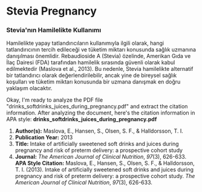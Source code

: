 # Stevia Pregnancy

### Stevia'nın Hamilelikte Kullanımı

Hamilelikte yapay tatlandırıcıların kullanımıyla ilgili olarak, hangi tatlandırıcının tercih edileceği ve tüketim miktarı konusunda sağlık uzmanına danışılması önemlidir. Rebaudioside A (Stevia) özelinde, Amerikan Gıda ve İlaç Dairesi (FDA) tarafından hamilelik sırasında güvenli olarak kabul edilmektedir (Maslova et al., 2013). Bu nedenle, Stevia hamilelikte alternatif bir tatlandırıcı olarak değerlendirilebilir, ancak yine de bireysel sağlık koşulları ve tüketim miktarı konusunda bir uzmana danışmak en doğru yaklaşım olacaktır.



<!-- CITATIONS_START -->
Okay, I'm ready to analyze the PDF file "drinks_softdrinks_juices_during_pregnancy.pdf" and extract the citation information.  After analyzing the document, here's the citation information in APA style:
**drinks_softdrinks_juices_during_pregnancy.pdf**
1.  **Author(s):**  Maslova, E., Hansen, S., Olsen, S. F., & Halldorsson, T. I.
2.  **Publication Year:** 2013
3.  **Title:** Intake of artificially sweetened soft drinks and juices during pregnancy and risk of preterm delivery: a prospective cohort study
4.  **Journal:** *The American Journal of Clinical Nutrition*, *97*(3), 626-633.
**APA Style Citation:**
Maslova, E., Hansen, S., Olsen, S. F., & Halldorsson, T. I. (2013). Intake of artificially sweetened soft drinks and juices during pregnancy and risk of preterm delivery: a prospective cohort study. *The American Journal of Clinical Nutrition*, *97*(3), 626-633.
<!-- CITATIONS_END -->

